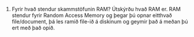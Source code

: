 1. Fyrir hvað stendur skammstöfunin RAM? Útskýrðu hvað RAM er.
        RAM stendur fyrir Random Access Memory og þegar þú opnar eitthvað 
	file/document, þá les ramið file-ið á diskinum og geymir það á 
	meðan þú ert með það opið.
